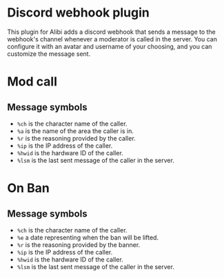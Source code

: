 # Discord webhook plugin
This plugin for Alibi adds a discord webhook that sends a message to the webhook's channel whenever a moderator is called in the server. You can configure it with an avatar and username of your choosing, and you can customize the message sent.

# Mod call
## Message symbols

- `%ch` is the character name of the caller.
- `%a` is the name of the area the caller is in.
- `%r` is the reasoning provided by the caller.
- `%ip` is the IP address of the caller.
- `%hwid` is the hardware ID of the caller.
- `%lsm` is the last sent message of the caller in the server.

# On Ban
## Message symbols

- `%ch` is the character name of the caller.
- `%e` a date representing when the ban will be lifted.
- `%r` is the reasoning provided by the banner.
- `%ip` is the IP address of the caller.
- `%hwid` is the hardware ID of the caller.
- `%lsm` is the last sent message of the caller in the server.